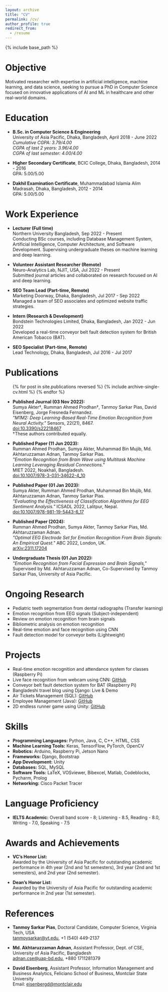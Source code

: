 ```yaml
---
layout: archive
title: "CV"
permalink: /cv/
author_profile: true
redirect_from:
  - /resume
---
```


{% include base_path %}

# Objective
Motivated researcher with expertise in artificial intelligence, machine learning, and data science, seeking to pursue a PhD in Computer Science focused on innovative applications of AI and ML in healthcare and other real-world domains.

# Education

* **B.Sc. in Computer Science & Engineering**  
  University of Asia Pacific, Dhaka, Bangladesh, April 2018 - June 2022  
  *Cumulative CGPA: 3.79/4.00*  
  *CGPA of last 2 years: 3.96/4.00*  
  *CGPA of last semester: 4.00/4.00*

* **Higher Secondary Certificate**, BCIC College, Dhaka, Bangladesh, 2014 - 2016  
  GPA: 5.00/5.00

* **Dakhil Examination Certificate**, Muhammadabad Islamia Alim Madrasah, Dhaka, Bangladesh, 2012 - 2014  
  GPA: 5.00/5.00

# Work Experience
* **Lecturer (Full time)**  
  Northern University Bangladesh, Sep 2022 - Present  
  Conducting BSc courses, including Database Management System, Artificial Intelligence, Computer Architecture, and Software Development. Supervising undergraduate theses on machine learning and deep learning.

* **Volunteer Assistant Researcher (Remote)**  
  Neuro-Analytics Lab, NJIT, USA, Jul 2022 - Present  
  Submitted journal articles and collaborated on research focused on AI and deep learning.

* **SEO Team Lead (Part-time, Remote)**  
  Marketing Doorway, Dhaka, Bangladesh, Jul 2017 - Sep 2022  
  Managed a team of SEO associates and optimized website traffic strategies.

* **Intern (Research & Development)**  
  Bondstein Technologies Limited, Dhaka, Bangladesh, Jan 2022 - Jun 2022  
  Developed a real-time conveyor belt fault detection system for British American Tobacco (BAT).

* **SEO Specialist (Part-time, Remote)**  
  Lead Technology, Dhaka, Bangladesh, Jul 2016 - Jul 2017

# Publications
<ul>{% for post in site.publications reversed %}  
    {% include archive-single-cv.html %}  
  {% endfor %}</ul>

* **Published Journal (03 Nov 2022):**  
  Sumya Akter†, Rumman Ahmed Prodhan†, Tanmoy Sarkar Pias, David Eisenberg, Jorge Fresneda Fernandez.  
  *"M1M2: Deep Learning-Based Real-Time Emotion Recognition from Neural Activity."* Sensors, 22(21), 8467.  
  [doi:10.3390/s22218467](https://doi.org/10.3390/s22218467)  
  †These authors contributed equally.

* **Published Paper (11 Jun 2023):**  
  Rumman Ahmed Prodhan, Sumya Akter, Muhammad Bin Mujib, Md. Akhtaruzzaman Adnan, Tanmoy Sarkar Pias.  
  *"Emotion Recognition from Brain Wave using Multitask Machine Learning Leveraging Residual Connections."*  
  MIET 2022, Noakhali, Bangladesh.  
  [doi:10.1007/978-3-031-34622-4_10](https://doi.org/10.1007/978-3-031-34622-4_10)

* **Published Paper (01 Jan 2023):**  
  Sumya Akter, Rumman Ahmed Prodhan, Muhammad Bin Mujib, Md. Akhtaruzzaman Adnan, Tanmoy Sarkar Pias.  
  *"Evaluating the Effectiveness of Classification Algorithms for EEG Sentiment Analysis."* ICSADL 2022, Lalitpur, Nepal.  
  [doi:10.1007/978-981-19-5443-6_17](https://doi.org/10.1007/978-981-19-5443-6_17)

* **Published Paper (2024):**  
  Rumman Ahmed Prodhan, Sumya Akter, Tanmoy Sarkar Pias, Md. Akhtaruzzaman Adnan.  
  *"Optimal EEG Electrode Set for Emotion Recognition From Brain Signals: An Empirical Quest."* ABC 2022, London, UK.  
  [arXiv:2311.17204](https://arxiv.org/abs/2311.17204)

* **Undergraduate Thesis (01 Jun 2022):**  
  *"Emotion Recognition from Facial Expression and Brain Signals,"* Supervised by Md. Akhtaruzzaman Adnan, Co-Supervised by Tanmoy Sarkar Pias, University of Asia Pacific.

# Ongoing Research
* Pediatric teeth segmentation from dental radiographs (Transfer learning)
* Emotion recognition from EEG signals (Subject-independent)
* Review on emotion recognition from brain signals
* Bibliometric analysis on emotion recognition
* Real-time emotion and face recognition using CNN
* Fault detection model for conveyor belts (Lightweight)

# Projects
* Real-time emotion recognition and attendance system for classes (Raspberry Pi)
* Live face recognition from webcam using CNN: [GitHub](https://github.com/rumman153)
* Conveyor belt fault detection system for BAT (Raspberry Pi)
* Bangladeshi travel blog using Django: Live & Demo
* Air Tickets Management (SQL): [GitHub](https://github.com/rumman153/Database/tree/master/Airport%20Ticket%20Management)
* Employee Management (Java): [GitHub](https://github.com/rumman153/Java/tree/master/Employee)
* 2D endless runner game using Unity: [GitHub](https://github.com/rumman153/Computer-Graphics/tree/main/Stay%20Safe)

# Skills
* **Programming Languages:** Python, Java, C, C++, HTML, CSS  
* **Machine Learning Tools:** Keras, TensorFlow, PyTorch, OpenCV  
* **Robotics:** Arduino, Raspberry Pi, Jetson Nano  
* **Frameworks:** Django, Bootstrap  
* **App Development:** Unity  
* **Databases:** SQL, MySQL  
* **Software Tools:** LaTeX, VOSviewer, Bibexcel, Matlab, Codeblocks, Pycharm, Prolog  
* **Networking:** Cisco Packet Tracer

# Language Proficiency
* **IELTS Academic:** Overall band score - 8; Listening - 8.5, Reading - 8.0, Writing - 7.0, Speaking - 7.5

# Awards and Achievements
* **VC’s Honor List:**  
  Awarded by the University of Asia Pacific for outstanding academic performance in 4th year (2nd and 1st semesters), 3rd year (2nd and 1st semesters), and 2nd year (2nd semester).

* **Dean’s Honor List:**  
  Awarded by the University of Asia Pacific for outstanding academic performance in 2nd year (1st semester).


# References
* **Tanmoy Sarkar Pias**, Doctoral Candidate, Computer Science, Virginia Tech, USA  
  tanmoysarkar@vt.edu, +1 (540) 449-2137  

* **Md. Akhtaruzzaman Adnan**, Assistant Professor, Dept. of CSE, University of Asia Pacific, Bangladesh  
  adnan.cse@uap-bd.edu, +880 1711281379

* **David Eisenberg**, Assistant Professor, Information Management and Business Analytics, Feliciano School of Business, Montclair State University  
  Email: eisenbergd@montclair.edu  